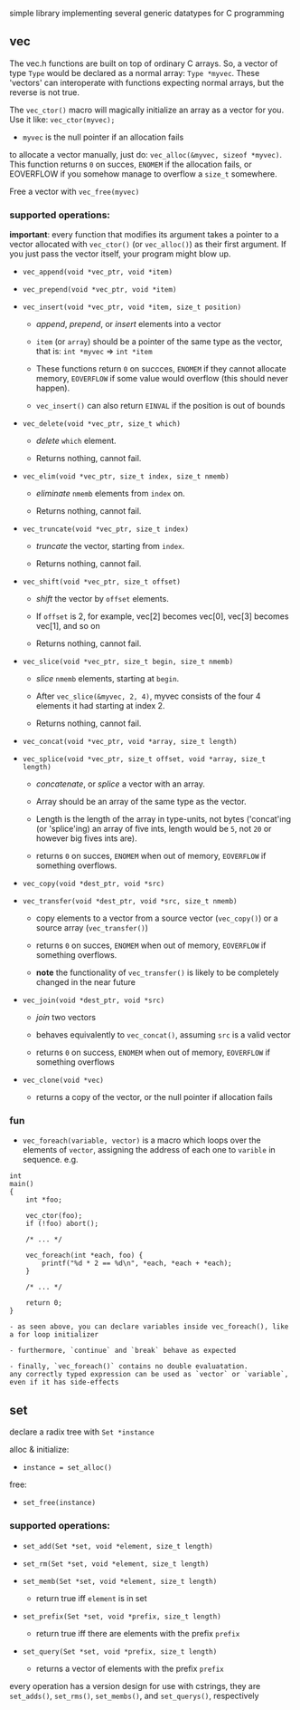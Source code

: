 simple library implementing several generic datatypes for C programming

## vec

The vec.h functions are built on top of ordinary C arrays.
So, a vector of type `Type` would be declared as a normal array: `Type *myvec`.
These 'vectors' can interoperate with functions expecting normal arrays, but the reverse is not true.

The `vec_ctor()` macro will magically initialize an array as a vector for you.
Use it like: `vec_ctor(myvec);`

- `myvec` is the null pointer if an allocation fails

to allocate a vector manually, just do: `vec_alloc(&myvec, sizeof *myvec)`.
This function returns `0` on succes, `ENOMEM` if the allocation fails, or EOVERFLOW if you somehow manage to overflow a `size_t` somewhere.

Free a vector with `vec_free(myvec)`

### supported operations:

**important**: every function that modifies its argument takes a pointer to a vector allocated with 
`vec_ctor()` (or `vec_alloc()`) as their first argument.
If you just pass the vector itself, your program might blow up.

- `vec_append(void *vec_ptr, void *item)`

- `vec_prepend(void *vec_ptr, void *item)`

- `vec_insert(void *vec_ptr, void *item, size_t position)`

	- _append_, _prepend_, or _insert_ elements into a vector

	- `item` (or `array`) should be a pointer of the same type as the vector,
	that is: `int *myvec` => `int *item`

	- These functions return `0` on succces, `ENOMEM` if they cannot allocate memory, `EOVERFLOW` if some value would overflow (this should never happen).

	- `vec_insert()` can also return `EINVAL` if the position is out of bounds

- `vec_delete(void *vec_ptr, size_t which)`

	- _delete_ `which` element.

	- Returns nothing, cannot fail.

- `vec_elim(void *vec_ptr, size_t index, size_t nmemb)`

	- _eliminate_ `nmemb` elements from `index` on.

	- Returns nothing, cannot fail.

- `vec_truncate(void *vec_ptr, size_t index)`

	- _truncate_ the vector, starting from `index`.

	- Returns nothing, cannot fail.

- `vec_shift(void *vec_ptr, size_t offset)`

	- _shift_ the vector by `offset` elements.

	- If `offset` is 2, for example, vec[2] becomes vec[0], vec[3] becomes vec[1], and so on

	- Returns nothing, cannot fail.

- `vec_slice(void *vec_ptr, size_t begin, size_t nmemb)`

	- _slice_ `nmemb` elements, starting at `begin`.

	- After `vec_slice(&myvec, 2, 4)`, myvec consists of the four 4 elements it had starting at index 2.

	- Returns nothing, cannot fail.
	
- `vec_concat(void *vec_ptr, void *array, size_t length)`

- `vec_splice(void *vec_ptr, size_t offset, void *array, size_t length)`

	- _concatenate_, or _splice_ a vector with an array.

	- Array should be an array of the same type as the vector.

	- Length is the length of the array in type-units, not bytes
	  ('concat'ing (or 'splice'ing) an array of five ints, length would be `5`, not `20` or however big fives ints are).

	- returns `0` on succes, `ENOMEM` when out of memory, `EOVERFLOW` if something overflows.

- `vec_copy(void *dest_ptr, void *src)`
- `vec_transfer(void *dest_ptr, void *src, size_t nmemb)`
	- copy elements to a vector from a source vector (`vec_copy()`) or a source array (`vec_transfer()`)

	- returns `0` on succes, `ENOMEM` when out of memory, `EOVERFLOW` if something overflows.

	- **note** the functionality of `vec_transfer()` is likely to be completely changed in the near future

- `vec_join(void *dest_ptr, void *src)`

	- _join_ two vectors

	- behaves equivalently to `vec_concat()`, assuming `src` is a valid vector

	- returns `0` on success, `ENOMEM` when out of memory, `EOVERFLOW` if something overflows

- `vec_clone(void *vec)`

	- returns a copy of the vector, or the null pointer if allocation fails

### fun

- `vec_foreach(variable, vector)` is a macro which loops over the elements of `vector`,
assigning the address of each one to `varible` in sequence. e.g.

```
int
main()
{
	int *foo;

	vec_ctor(foo);
	if (!foo) abort();

	/* ... */

	vec_foreach(int *each, foo) {
		printf("%d * 2 == %d\n", *each, *each + *each);
	}

	/* ... */

	return 0;
}
```
	- as seen above, you can declare variables inside vec_foreach(), like a for loop initializer

	- furthermore, `continue` and `break` behave as expected

	- finally, `vec_foreach()` contains no double evaluatation.
	any correctly typed expression can be used as `vector` or `variable`, even if it has side-effects

## set

declare a radix tree with `Set *instance`

alloc & initialize:

- `instance = set_alloc()`

free:

- `set_free(instance)`

### supported operations:

- `set_add(Set *set, void *element, size_t length)`

- `set_rm(Set *set, void *element, size_t length)`

- `set_memb(Set *set, void *element, size_t length)`

	- return true iff `element` is in set

- `set_prefix(Set *set, void *prefix, size_t length)`

	- return true iff there are elements with the prefix `prefix`

- `set_query(Set *set, void *prefix, size_t length)`

	- returns a vector of elements with the prefix `prefix`

every operation has a version design for use with cstrings, they are
`set_adds()`, `set_rms()`, `set_membs()`, and `set_querys()`, respectively
